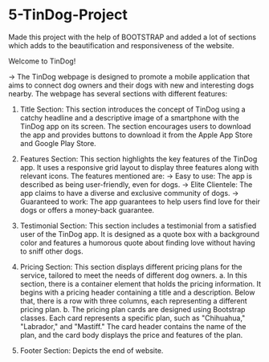 # 5-TinDog-Project
Made this project with the help of BOOTSTRAP and added a lot of sections which adds to the beautification and responsiveness of the website.

Welcome to TinDog!

-> The TinDog webpage is designed to promote a mobile application that aims to connect dog owners and their dogs with new and interesting dogs nearby. The webpage has several sections with different features:

1. Title Section: This section introduces the concept of TinDog using a catchy headline and a descriptive image of a smartphone with the TinDog app on its screen. The section encourages users to download the app and provides buttons to download it from the Apple App Store and Google Play Store.

2. Features Section: This section highlights the key features of the TinDog app. It uses a responsive grid layout to display three features along with relevant icons. The features mentioned are:
   -> Easy to use: The app is described as being user-friendly, even for dogs.
   -> Elite Clientele: The app claims to have a diverse and exclusive community of dogs.
   -> Guaranteed to work: The app guarantees to help users find love for their dogs or offers a money-back guarantee.

4. Testimonial Section: This section includes a testimonial from a satisfied user of the TinDog app. It is designed as a quote box with a background color and features a humorous quote about finding love without having to sniff other dogs.

5. Pricing Section: This section displays different pricing plans for the service, tailored to meet the needs of different dog owners.
   a. In this section, there is a container element that holds the pricing information. It begins with a pricing header containing a title and a description. Below that, there is a row with three columns, each representing a different pricing plan.
   b. The pricing plan cards are designed using Bootstrap classes. Each card represents a specific plan, such as "Chihuahua," "Labrador," and "Mastiff." The card header contains the name of the plan, and the card body displays the price and features of the plan.

7. Footer Section: Depicts the end of website.
